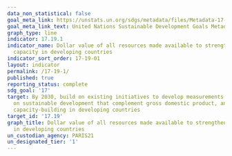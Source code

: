 ```yaml
---
data_non_statistical: false
goal_meta_link: https://unstats.un.org/sdgs/metadata/files/Metadata-17-19-01.pdf
goal_meta_link_text: United Nations Sustainable Development Goals Metadata (pdf 468kB)
graph_type: line
indicator: 17.19.1
indicator_name: Dollar value of all resources made available to strengthen statistical
  capacity in developing countries
indicator_sort_order: 17-19-01
layout: indicator
permalink: /17-19-1/
published: true
reporting_status: complete
sdg_goal: '17'
target: By 2030, build on existing initiatives to develop measurements of progress
  on sustainable development that complement gross domestic product, and support statistical
  capacity-building in developing countries
target_id: '17.19'
graph_title: Dollar value of all resources made available to strengthen statistical capacity
  in developing countries
un_custodian_agency: PARIS21
un_designated_tier: '1'
---
```

